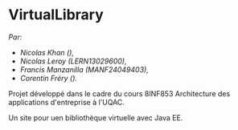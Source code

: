 # VirtualLibrary

*Par:*
- *Nicolas Khan (),*
- *Nicolas Leroy (LERN13029600),*
- *Francis Manzanilla (MANF24049403),*
- *Corentin Fréry ().*

Projet développé dans le cadre du cours 8INF853 Architecture des applications d'entreprise à l'UQAC.

Un site pour uen bibliothèque virtuelle avec Java EE.


